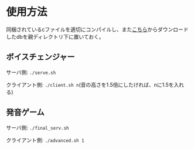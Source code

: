 # 使用方法

同梱されているcファイルを適切にコンパイルし、また[こちら](http://compling.hss.ntu.edu.sg/wnja/data/1.1/wnjpn.db.gz)からダウンロードしたdbを親ディレクトリ下に置いておく。

## ボイスチェンジャー

サーバ側: `./serve.sh`

クライアント側: `./client.sh n`(音の高さを1.5倍にしたければ、nに1.5を入れる)

## 発音ゲーム

サーバ側: `./final_serv.sh`

クライアント側: `./advanced.sh 1`

